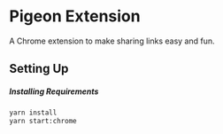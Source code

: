 # Pigeon Extension

A Chrome extension to make sharing links easy and fun.

## Setting Up

##### Installing Requirements

```bash
yarn install
yarn start:chrome
```
